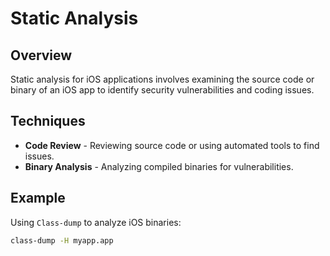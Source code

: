 
# Static Analysis

## Overview
Static analysis for iOS applications involves examining the source code or binary of an iOS app to identify security vulnerabilities and coding issues.

## Techniques
- **Code Review** - Reviewing source code or using automated tools to find issues.
- **Binary Analysis** - Analyzing compiled binaries for vulnerabilities.

## Example
Using `Class-dump` to analyze iOS binaries:
```bash
class-dump -H myapp.app

